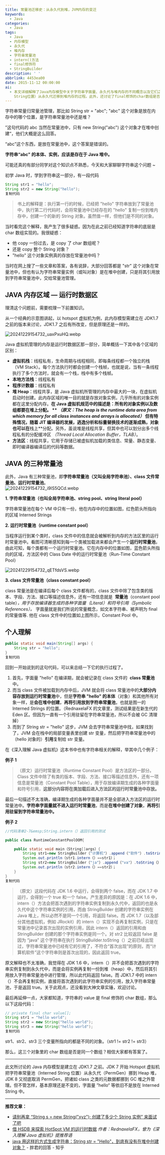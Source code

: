 ```yaml
---
title: 常量池迁移史：从永久代到堆，JVM内存的变迁
keywords:
  - Java
categories:
  - Java
tags:
  - Java
  - 内存模型
  - 永久代
  - 堆内存
  - 字符串常量池
  - intern()方法
  - final修饰符
  - StringBuilder
description: ' '
abbrlink: 4453ea00
date: 2015-11-12 00:00:00
ai:
  - 本文详细解释了Java内存模型中关于字符串字面量、永久代与堆内存的不同概念以及它们之间的关系。文章阐述了JDK 1.6和JDK 1.7在处理字符串实例intern()方法时的不同行为，以及字符串常量池（Interned
    String位置）从永久代迁移到堆内存的过程。此外，还讨论了final修饰的char数组是否共享同一份数据的问题，并提供了相关链接以供进一步研究。最后，推荐了几篇深入探讨Java内存模型和字符串处理的文章。
---
```


字符串常量归常量池管理，那比如 String str = "abc"; "abc" 这个对象是放在内存中的哪个位置，是字符串常量池中还是堆？

”这句代码的 abc 当然在常量池中，只有 new String("abc") 这个对象才在堆中创建“，他们大概是这么回答。

“abc”这个东西，是放在常量池中，这个答案是错误的。

**字符串“abc" 的本体、实例，应该是存在于 Java 堆中。**

可能还真的有部分同学对这个知识点不熟悉，今天和大家聊聊字符串这个问题 ~

初学 Java 时，学到字符串这一部分，有一段代码

```java
String str1 = "hello";
String str2 = new String("hello");
复制代码
```

> 书上的解释是：执行第一行的时候，已经把 "hello" 字符串放到了常量池中，执行第二行代码时，会将常量池中已经存在的 "hello" 复制一份到堆内存中，创建一个的新的 String 对象。虽然值一样，但他们是不同的对象。

当时看完这个解释，我产生了很多疑惑。因为在此之前已经知道字符串的底层是 char 数组实现的。我很疑惑：

- 他 copy 一份过去，是 copy 了 char 数组呢？
- 还是 copy 整个 String 对象？
- "hello" 这个对象实例真的存放在常量池中吗？

当时在网上搜了一些文章和答案，各有说辞，大部分回答都是 "str" 这个对象在常量池中，但也有认为字符串常量实例（或叫对象）是在堆中创建，只是将其引用放到字符串常量池中，交给常量池管理。

## JAVA 内存区域 — 运行时数据区

理清这个问题前，需要梳理一下前置知识。

从一个经典的示意图讲起，以 hotspot 虚拟机为例，此内存模型需建立在 JDK1.7 之前的版本来讨论，JDK1.7 之后有所改变，但是原理还是一样的。

![20241229154732_uaxPxuHQ.webp](20241229154732_uaxPxuHQ.webp)

Java 虚拟机管理的内存是运行时数据区那一部分，简单概括一下其中各个区域的区别：

- **虚拟机栈**：线程私有，生命周期与线程相同，即每条线程都一个独立的栈（VM Stack）。每个方法执行时都会创建一个栈帧，也就是说，当有一条线程执行了多个方法时，就会有一个栈，栈中有多个栈帧。
- **本地方法栈**：线程私有
- **程序计数器**：线程私有
- **堆 Heap**：线程共享，是 Java 虚拟机所管理的内存中最大的一块，在虚拟机启动时创建。此内存区域的唯一目的就是存放对象实例，几乎所有的对象实例都在这里分配内存。**在 Java 虚拟机规范中的描述是：所有的对象实例以及数组都要在堆上分配。 ** *（原文：The heap is the runtime data area from which memory for all class instances and arrays is allocated）* 但有特殊情况，随着 JIT 编译器的发展，逃逸分析和标量替换技术的逐渐成熟，对象也可以在**栈上**分配。另外，虽说堆是线程共享，但其中也可以划分出多个线程私有的分配缓冲区 _（Thread Local Allocation Buffer，TLAB）_。
- **方法区**：线程共享，它用于存储已被虚拟机加载的类信息、常量、静态变量、即时编译器编译后的代码等数据。

## JAVA 的三种常量池

此外，Java 有三种常量池，即**字符串常量池（又叫全局字符串池）、class 文件常量池、运行时常量池**。  
![20241229154732_i9lS5QCd.webp](20241229154732_i9lS5QCd.webp)

**1. 字符串常量池（也叫全局字符串池、string pool、string literal pool）**

字符串常量池在每个 VM 中只有一份，他在内存中的位置如图，红色箭头所指向的区域 Interned Strings

**2. 运行时常量池（runtime constant pool）**

当程序运行到某个类时，class 文件中的信息就会被解析到内存的方法区里的运行时常量池中。看图可清晰感知到每一个类被加载进来都会产生一个**运行时常量池**，由此可知，每个类都有一个运行时常量池。它在内存中的位置如图，蓝色箭头所指向的区域，方法区中的 Class Date 中的运行时常量池（Run-Time Constant Pool）

![20241229154732_qETfdsVS.webp](20241229154732_qETfdsVS.webp)

**3. class 文件常量池（class constant pool）**

class 常量池是在编译后每个 class 文件都有的，class 文件中除了包含类的版本、字段、方法、接口等描述信息外，还有一项信息就是  **常量池**（constant pool table）_，用于存放编译器生成的各种字面量（Literal）和符号引用（Symbolic References）。_ 字面量就是我们所说的常量概念，如文本字符串、被声明为 final 的常量值等. 他在 class 文件中的位置如上图所示，Constant Pool 中。

## 个人理解

```java
public static void main(String[] args) {
	String str = "hello";
}
复制代码
```

回到一开始说到的这句代码，可以来总结一下它的执行过程了。

1. 首先，字面量 "hello" 在编译期，就会被记录在 class 文件的  **class 常量池**中。
2. 而当 class 文件被加载到内存中后，JVM 就会将 class 常量池中的**大部分内容存放到运行时常量池**中，但是**字符串 "hello" 的本体**（对象）和其他所有对象一样，是**会在堆中创建**，**再将引用放到字符串常量池**，也就是图一的 Interned Strings 的位置。（RednaxelaFX 的文章里，测试结果是在新生代的 Eden 区。但因为一直有一个引用驻留在字符串常量池，所以不会被 GC 清理掉）
3. 而到了 String str = "hello" 这步，JVM 会去字符串常量池中找，如果找到了，JVM 会在栈中的局部变量表里创建 str 变量，然后把字符串常量池中的（hello 对象的）**引用**复制给 str 变量。

在《深入理解 Java 虚拟机》这本书中也有字符串相关的解释，举其中几个例子：

**例子 1**

> （原文）运行时常量池（Runtime Constant Pool）是方法区的一部分。Class 文件中除了有类的版本、字段、方法、接口等描述信息外，还有一项信息是常量池（Constant Pool Table），用于存放编译期生成的各种字面量和符号引用，**这部分内容将在类加载后进入方法区的运行时常量池中存放。**

最后一句描述不太准确，编译期生成的各种字面量并不是全部进入方法区的运行时常量池中。**字符串字面量就不进入运行时常量池**，而是**在堆中创建了对象**，**再将引用驻留到字符串常量池中。**

**例子 2**

```java
//代码清单2-7&emsp;String.intern（）返回引用的测试

public class RuntimeConstantPoolOOM{

	public static void main（String[]args）{
		String str1=new StringBuilder（"计算机"）.append（"软件"）.toString（）；
		System.out.println（str1.intern（）==str1）；
		String str2=new StringBuilder（"ja"）.append（"va"）.toString（）；
		System.out.println（str2.intern（）==str2）；
	}
}
复制代码
```

> （原文）这段代码在 JDK 1.6 中运行，会得到两个 false，而在 JDK 1.7 中运行，会得到一个 true 和一个 false。产生差异的原因是：在 JDK 1.6 中，intern（）方法会把首次遇到的字符串实例复制到永久代中，返回的也是永久代中这个字符串实例的引用，而由 StringBuilder 创建的字符串实例在 Java 堆上，所以必然不是同一个引用，将返回 false。而 JDK 1.7（以及部分其他虚拟机，例如 JRockit）的 intern（）实现不会再复制实例，只是在常量池中记录首次出现的实例引用，因此 intern（）返回的引用和由 StringBuilder 创建的那个字符串实例是同一个。对 str2 比较返回 false 是因为 “java” 这个字符串在执行 StringBuilder.toString（）之前已经出现过，字符串常量池中已经有它的引用了，不符合“首次出现”的原则，而“计算机软件”这个字符串则是首次出现的，因此返回 true。

原文解释也不太准确，我觉得在 JDK 1.6 中，intern（）并不会把首次遇到的字符串实例复制到永久代中，而是会将实例再复制一份到堆（heap）中，然后将其引用放入字符串常量池中进行管理，所以此代码返回 false。而 JDK1.7 中的 intern（）不会再复制实例，直接将首次遇到的此字符串实例的引用，放入字符串常量池，于是返回 true。关于此观点，还没看到大神文章实锤，欢迎讨论。

最后再延伸一点，大家都知道，字符串的 value 是 final 修饰的 char 数组，那么以下这段代码：

```java
// private final char value[];
String str1 = "hello world";
String str2 = new String("hello world");
String str3 = new String("hello world");
复制代码
```

str1、str2、str3 三个变量所指向的都是不同的对象。（str1 != str2 != str3）

那么，这三个对象里的 char 数组是否是同一个数组？相信大家都有答案了。

---

此文所讨论的 Java 内存模型是建立在 JDK1.7 之前。JDK 7 开始 Hotspot 虚拟机把字符串常量池（Interned String 位置）从永久代（PermGen）挪到 Heap 堆，JDK 8 又彻底取消 PermGen，把诸如 class 之类的元数据都挪到 GC 堆之外管理。但不管怎样，基本原理还是不变的，字面量 ”hello“ 等依旧不是放在 Interned String 中。

---

**推荐文章：**

- [请别再拿 “String s = new String("xyz"); 创建了多少个 String 实例” 来面试了吧](https://link.juejin.im/?target=https%3A%2F%2Frednaxelafx.iteye.com%2Fblog%2F774673)
- [借 HSDB 来探索 HotSpot VM 的运行时数据](https://link.juejin.im/?target=https%3A%2F%2Frednaxelafx.iteye.com%2Fblog%2F1847971) *作者：RednaxelaFX，曾为《深入理解 Java 虚拟机》提推荐语*
- [java 用这样的方式生成字符串：String str = "Hello"，到底有没有在堆中创建对象？](https://link.juejin.im/?target=https%3A%2F%2Fwww.zhihu.com%2Fquestion%2F29884421%2Fanswer%2F113785601) - 胖君的回答 - 知乎

